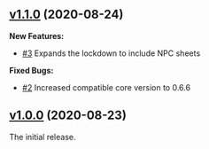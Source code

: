 ## [v1.1.0](https://github.com/illandril/FoundryVTT-sheet5e-lockdown/releases/tag/v1.1.0) (2020-08-24)
**New Features:**
* [\#3](https://github.com/illandril/FoundryVTT-sheet5e-lockdown/issues/3) Expands the lockdown to include NPC sheets

**Fixed Bugs:**
* [\#2](https://github.com/illandril/FoundryVTT-sheet5e-lockdown/issues/2) Increased compatible core version to 0.6.6

## [v1.0.0](https://github.com/illandril/FoundryVTT-sheet5e-lockdown/releases/tag/v1.0.0) (2020-08-23)
The initial release.
